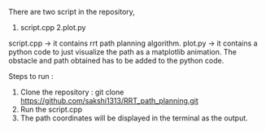There are two script in the repository, 
1. script.cpp
2.plot.py

script.cpp -> it contains rrt path planning algorithm.
plot.py -> it contains a python code to just visualize the path as a matplotlib animation. The obstacle and path obtained has to be added to the python code.

Steps to run : 
1. Clone the repository : git clone https://github.com/sakshi1313/RRT_path_planning.git
2. Run the script.cpp
3. The path coordinates will be displayed in the terminal as the output.

